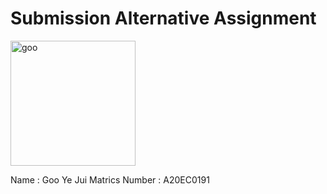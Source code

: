 # Submission Alternative Assignment
<img src="https://github.com/drshahizan/SECP3843/assets/97009588/f6f7e7a2-db4c-486f-9069-4ff0d9af7052" alt="goo" title="goo-photo" height="200" />

Name : Goo Ye Jui
Matrics Number : A20EC0191
